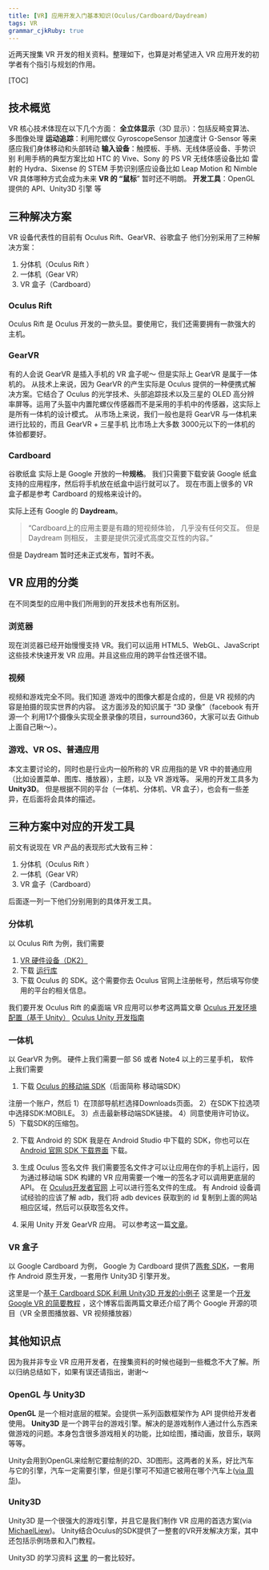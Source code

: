 ```yaml
---
title: [VR] 应用开发入门基本知识(Oculus/Cardboard/Daydream)
tags: VR
grammar_cjkRuby: true
---
```


近两天搜集 VR 开发的相关资料。整理如下，也算是对希望进入 VR 应用开发的初学者有个指引与规划的作用。

[TOC]

## 技术概览
VR 核心技术体现在以下几个方面：
**全立体显示**（3D 显示）：包括反畸变算法、多图像处理
**运动追踪**：利用陀螺仪 GyroscopeSensor 加速度计 G-Sensor 等来感应我们身体移动和头部转动
**输入设备**：触摸板、手柄、无线体感设备、手势识别
利用手柄的典型方案比如 HTC 的 Vive、Sony 的 PS VR
无线体感设备比如 雷射的 Hydra、Sixense 的 STEM
手势识别感应设备比如 Leap Motion 和 Nimble VR
具体哪种方式会成为未来 **VR 的 “鼠标**” 暂时还不明朗。
**开发工具**：OpenGL 提供的 API、Unity3D 引擎 等 

## 三种解决方案
VR 设备代表性的目前有 Oculus Rift、GearVR、谷歌盒子
他们分别采用了三种解决方案：
1. 分体机（Oculus Rift ）
2. 一体机（Gear VR）
3. VR 盒子（Cardboard）
### Oculus Rift
Oculus Rift 是 Oculus 开发的一款头显。要使用它，我们还需要拥有一款强大的主机。
### GearVR
有的人会说 GearVR 是插入手机的 VR 盒子呢～ 但是实际上 GearVR 是属于一体机的。
从技术上来说，因为 GearVR 的产生实际是 Oculus 提供的一种便携式解决方案。它结合了 Oculus 的光学技术、头部追踪技术以及三星的 OLED 高分辨率屏等。运用了头盔中内置陀螺仪传感器而不是采用的手机中的传感器，这实际上是所有一体机的设计模式。
从市场上来说，我们一般也是将 GearVR 与一体机来进行比较的，而且 GearVR + 三星手机 比市场上大多数 3000元以下的一体机的体验都要好。
### Cardboard
谷歌纸盒 实际上是 Google 开放的一种**规格**。
我们只需要下载安装 Google 纸盒支持的应用程序，然后将手机放在纸盒中运行就可以了。
现在市面上很多的 VR 盒子都是参考 Cardboard 的规格来设计的。


实际上还有 Google 的 **Daydream**。
>“Cardboard上的应用主要是有趣的短视频体验， 几乎没有任何交互。
> 但是 Daydream 则相反， 主要是提供沉浸式高度交互性的内容。”

但是 Daydream 暂时还未正式发布，暂时不表。

## VR 应用的分类
在不同类型的应用中我们所用到的开发技术也有所区别。
### 浏览器
现在浏览器已经开始慢慢支持 VR。我们可以运用 HTML5、WebGL、JavaScript 这些技术快速开发 VR 应用。并且这些应用的跨平台性还很不错。
### 视频
视频和游戏完全不同。我们知道 游戏中的图像大都是合成的，但是 VR 视频的内容是拍摄的现实世界的内容。
这方面涉及的知识属于 “3D 录像”（facebook 有开源一个 利用17个摄像头实现全景录像的项目，surround360，大家可以去 Github 上面自己瞅～）。
### 游戏、VR OS、普通应用
本文主要讨论的，同时也是行业内一般所称的 VR 应用指的是 VR 中的普通应用（比如设置菜单、图库、播放器），主题，以及 VR 游戏等。
采用的开发工具多为 **Unity3D**。
但是根据不同的平台（一体机、分体机、VR 盒子），也会有一些差异，在后面将会具体的描述。

## 三种方案中对应的开发工具
前文有说现在 VR 产品的表现形式大致有三种：
1. 分体机（Oculus Rift ）
2. 一体机（Gear VR）
3. VR 盒子（Cardboard）

后面逐一列一下他们分别用到的具体开发工具。
### 分体机
以 Oculus Rift 为例，我们需要
1. [VR 硬件设备（DK2）](https://www3.oculus.com/en-us/dk2/)
2. 下载 [运行库](https://developer.oculus.com/)
3. 下载 Oculus 的 SDK。这个需要你去 Oculus 官网上注册帐号，然后填写你使用的平台的相关信息。

我们要开发 Oculus Rift 的桌面端 VR 应用可以参考这两篇文章
[Oculus 开发环境配置（基于 Unity）](http://www.jianshu.com/p/fbe643385fb1)
[Oculus Unity 开发指南](http://forum.exceedu.com/forum/forum.php?mod=viewthread&tid=34175)

### 一体机
以 GearVR 为例。
硬件上我们需要一部 S6 或者 Note4 以上的三星手机，
软件上我们需要
1. 下载 [Oculus 的移动端 SDK](http://developer.oculus.com)（后面简称 移动端SDK）

  注册一个账户，然后
  1）在顶部导航栏选择Downloads页面。
  2）在SDK下拉选项中选择SDK:MOBILE。
  3）点击最新移动端SDK链接。
  4）同意使用许可协议。
  5）下载SDK的压缩包。

2. 下载 Android 的 SDK
我是在 Android Studio 中下载的 SDK，你也可以在 [Android 官网 SDK 下载界面](http://developer.android.com/sdk/installing/index.html) 下载。

3. 生成 Oculus 签名文件
我们需要签名文件才可以让应用在你的手机上运行，因为通过移动端 SDK 构建的 VR 应用需要一个唯一的签名才可以调用更底层的API。
在 [Oculus开发者官网](http://developer.oculus.com/osig/) 上可以进行签名文件的生成。
有 Android 设备调试经验的应该了解 adb，我们将 adb devices 获取到的 id 复制到上面的网站相应区域，然后可以获取签名文件。

4. 采用 Unity 开发 GearVR 应用。
可以参考这一篇[文章](http://blog.csdn.net/liulong1567/article/details/51164581)。

### VR 盒子
以 Google Cardboard 为例，
Google 为 Cardboard 提供了[两套 SDK](https:developers.google.com/cardboard/overview/)，一套用作 Android 原生开发，一套用作 Unity3D 引擎开发。

这里是一个[基于 Cardboard SDK 利用 Unity3D 开发的小例子](http://blog.csdn.net/cartzhang/article/details/52959035)
这里是一个[开发 Google VR 的简要教程](http://www.jianshu.com/p/09c0822b9d1e) ，这个博客后面两篇文章还介绍了两个 Google 开源的项目（VR 全景图播放器、VR 视频播放器）


## 其他知识点
因为我并非专业 VR 应用开发者，在搜集资料的时候也碰到一些概念不大了解。所以归纳总结如下，如果有误还请指出，谢谢～
### OpenGL 与 Unity3D
**OpenGL** 是一个相对底层的框架。会提供一系列函数框架作为 API 提供给开发者使用。
**Unity3D** 是一个跨平台的游戏引擎。解决的是游戏制作人通过什么东西来做游戏的问题。本身包含很多游戏相关的功能，比如绘图，播动画，放音乐，联网等等。

Unity会用到OpenGL来绘制它要绘制的2D、3D图形。这两者的关系，好比汽车与它的引擎，汽车一定需要引擎，但是引擎可不知道它被用在哪个汽车上([via 周华](https://www.zhihu.com/question/27069587/answer/35317198))。

### Unity3D
Unity3D 是一个很强大的游戏引擎，并且它是我们制作 VR 应用的首选方案(via [MichaelLiew](http://blog.csdn.net/liulong1567/article/details/50698834))。
Unity结合Oculus的SDK提供了一整套的VR开发解决方案，其中还包括示例场景和入门教程。

Unity3D 的学习资料 [这里](http://www.51zxw.net/list.aspx?cid=454) 的一套比较好。

